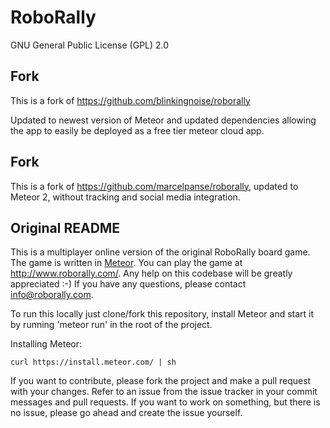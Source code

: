 # RoboRally

GNU General Public License (GPL) 2.0

## Fork

This is a fork of https://github.com/blinkingnoise/roborally

Updated to newest version of Meteor and updated dependencies allowing the app to easily be deployed as a free tier meteor cloud app.

## Fork

This is a fork of https://github.com/marcelpanse/roborally, updated to Meteor 2, without tracking and social
media integration.

## Original README

This is a multiplayer online version of the original RoboRally board game. The game is written in <a href="http://www.meteor.com">Meteor</a>. You can play the game at http://www.roborally.com/. Any help on this codebase will be greatly appreciated :-)
If you have any questions, please contact <a href="mailto:info@roborally.com">info@roborally.com</a>.

To run this locally just clone/fork this repository, install Meteor and start it by running 'meteor run' in the root of the project.

Installing Meteor:

```
curl https://install.meteor.com/ | sh
```

If you want to contribute, please fork the project and make a pull request with your changes. Refer to an issue from the issue tracker in your commit messages and pull requests. If you want to work on something, but there is no issue, please go ahead and create the issue yourself.
